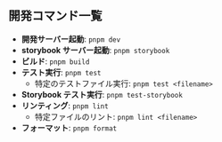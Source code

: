 ## 開発コマンド一覧

- **開発サーバー起動**: `pnpm dev`
- **storybook サーバー起動**: `pnpm storybook`
- **ビルド**: `pnpm build`
- **テスト実行**: `pnpm test`
  - 特定のテストファイル実行: `pnpm test <filename>`
- **Storybook テスト実行**: `pnpm test-storybook`
- **リンティング**: `pnpm lint`
  - 特定ファイルのリント: `pnpm lint <filename>`
- **フォーマット**: `pnpm format`
